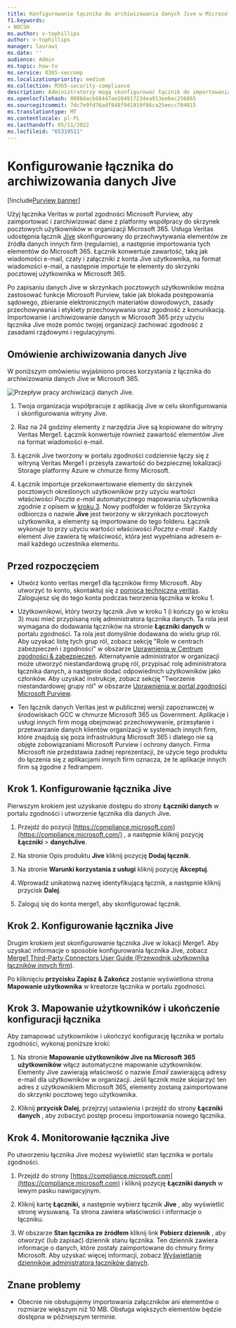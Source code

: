 ```yaml
---
title: Konfigurowanie łącznika do archiwizowania danych Jive w Microsoft 365
f1.keywords:
- NOCSH
ms.author: v-tophillips
author: v-tophillips
manager: laurawi
ms.date: ''
audience: Admin
ms.topic: how-to
ms.service: O365-seccomp
ms.localizationpriority: medium
ms.collection: M365-security-compliance
description: Administratorzy mogą skonfigurować łącznik do importowania i archiwizowania danych Jive z usługi Veritas w Microsoft 365. Ten łącznik umożliwia archiwizowanie danych innych firm w Microsoft 365, dzięki czemu można używać funkcji zgodności, takich jak blokada prawna, wyszukiwanie zawartości i zasady przechowywania do zarządzania danymi innych firm w organizacji.
ms.openlocfilehash: 80884acb68447ae204917234ea913ee6ec256865
ms.sourcegitcommit: 7dc7e9fd76adf848f941919f86ca25eecc704015
ms.translationtype: MT
ms.contentlocale: pl-PL
ms.lasthandoff: 05/11/2022
ms.locfileid: "65319511"
---
```

# <a name="set-up-a-connector-to-archive-jive-data"></a>Konfigurowanie łącznika do archiwizowania danych Jive

[!include[Purview banner](../includes/purview-rebrand-banner.md)]

Użyj łącznika Veritas w portal zgodności Microsoft Purview, aby zaimportować i zarchiwizować dane z platformy współpracy do skrzynek pocztowych użytkowników w organizacji Microsoft 365. Usługa Veritas udostępnia łącznik [Jive](https://globanet.com/jive/) skonfigurowany do przechwytywania elementów ze źródła danych innych firm (regularnie), a następnie importowania tych elementów do Microsoft 365. Łącznik konwertuje zawartość, taką jak wiadomości e-mail, czaty i załączniki z konta Jive użytkownika, na format wiadomości e-mail, a następnie importuje te elementy do skrzynki pocztowej użytkownika w Microsoft 365.

Po zapisaniu danych Jive w skrzynkach pocztowych użytkowników można zastosować funkcje Microsoft Purview, takie jak blokada postępowania sądowego, zbieranie elektronicznych materiałów dowodowych, zasady przechowywania i etykiety przechowywania oraz zgodność z komunikacją. Importowanie i archiwizowanie danych w Microsoft 365 przy użyciu łącznika Jive może pomóc twojej organizacji zachować zgodność z zasadami rządowymi i regulacyjnymi.

## <a name="overview-of-archiving-jive-data"></a>Omówienie archiwizowania danych Jive

W poniższym omówieniu wyjaśniono proces korzystania z łącznika do archiwizowania danych Jive w Microsoft 365.

![Przepływ pracy archiwizacji danych Jive.](../media/JiveConnectorWorkflow.png)

1. Twoja organizacja współpracuje z aplikacją Jive w celu skonfigurowania i skonfigurowania witryny Jive.

2. Raz na 24 godziny elementy z narzędzia Jive są kopiowane do witryny Veritas Merge1. Łącznik konwertuje również zawartość elementów Jive na format wiadomości e-mail.

3. Łącznik Jive tworzony w portalu zgodności codziennie łączy się z witryną Veritas Merge1 i przesyła zawartość do bezpiecznej lokalizacji Storage platformy Azure w chmurze firmy Microsoft.

4. Łącznik importuje przekonwertowane elementy do skrzynek pocztowych określonych użytkowników przy użyciu wartości właściwości *Poczta e-mail* automatycznego mapowania użytkownika zgodnie z opisem w [kroku 3](#step-3-map-users-and-complete-the-connector-setup). Nowy podfolder w folderze Skrzynka odbiorcza o nazwie **Jive** jest tworzony w skrzynkach pocztowych użytkownika, a elementy są importowane do tego folderu. Łącznik wykonuje to przy użyciu wartości właściwości *Poczta e-mail* . Każdy element Jive zawiera tę właściwość, która jest wypełniana adresem e-mail każdego uczestnika elementu.

## <a name="before-you-begin"></a>Przed rozpoczęciem

- Utwórz konto veritas merge1 dla łączników firmy Microsoft. Aby utworzyć to konto, skontaktuj się z [pomocą techniczną veritas](https://www.veritas.com/content/support/). Zalogujesz się do tego konta podczas tworzenia łącznika w kroku 1.

- Użytkownikowi, który tworzy łącznik Jive w kroku 1 (i kończy go w kroku 3) musi mieć przypisaną rolę administratora łącznika danych. Ta rola jest wymagana do dodawania łączników na stronie **Łączniki danych** w portalu zgodności. Ta rola jest domyślnie dodawana do wielu grup ról. Aby uzyskać listę tych grup ról, zobacz sekcję "Role w centrach zabezpieczeń i zgodności" w obszarze [Uprawnienia w Centrum zgodności & zabezpieczeń](../security/office-365-security/permissions-in-the-security-and-compliance-center.md#roles-in-the-security--compliance-center). Alternatywnie administrator w organizacji może utworzyć niestandardową grupę ról, przypisać rolę administratora łącznika danych, a następnie dodać odpowiednich użytkowników jako członków. Aby uzyskać instrukcje, zobacz sekcję "Tworzenie niestandardowej grupy ról" w obszarze [Uprawnienia w portal zgodności Microsoft Purview](microsoft-365-compliance-center-permissions.md#create-a-custom-role-group).

- Ten łącznik danych Veritas jest w publicznej wersji zapoznawczej w środowiskach GCC w chmurze Microsoft 365 us Government. Aplikacje i usługi innych firm mogą obejmować przechowywanie, przesyłanie i przetwarzanie danych klientów organizacji w systemach innych firm, które znajdują się poza infrastrukturą Microsoft 365 i dlatego nie są objęte zobowiązaniami Microsoft Purview i ochrony danych. Firma Microsoft nie przedstawia żadnej reprezentacji, że użycie tego produktu do łączenia się z aplikacjami innych firm oznacza, że te aplikacje innych firm są zgodne z fedrampem.

## <a name="step-1-set-up-the-jive-connector"></a>Krok 1. Konfigurowanie łącznika Jive

Pierwszym krokiem jest uzyskanie dostępu do strony **Łączniki danych** w portalu zgodności i utworzenie łącznika dla danych Jive.

1. Przejdź do pozycji [https://compliance.microsoft.com](https://compliance.microsoft.com/) , a następnie kliknij pozycję **Łączniki** >  **danychJive**.

2. Na stronie Opis produktu **Jive** kliknij pozycję **Dodaj łącznik**.

3. Na stronie **Warunki korzystania z usługi** kliknij pozycję **Akceptuj**.

4. Wprowadź unikatową nazwę identyfikującą łącznik, a następnie kliknij przycisk **Dalej**.

5. Zaloguj się do konta merge1, aby skonfigurować łącznik.

## <a name="step-2-configure-the-jive-connector"></a>Krok 2. Konfigurowanie łącznika Jive

Drugim krokiem jest skonfigurowanie łącznika Jive w lokacji Merge1. Aby uzyskać informacje o sposobie konfigurowania łącznika Jive, zobacz [Merge1 Third-Party Connectors User Guide (Przewodnik użytkownika łączników innych firm](https://docs.ms.merge1.globanetportal.com/Merge1%20Third-Party%20Connectors%20Jive%20User%20Guide.pdf)).

Po kliknięciu **przycisku Zapisz & Zakończ** zostanie wyświetlona strona **Mapowanie użytkownika** w kreatorze łącznika w portalu zgodności.

## <a name="step-3-map-users-and-complete-the-connector-setup"></a>Krok 3. Mapowanie użytkowników i ukończenie konfiguracji łącznika

Aby zamapować użytkowników i ukończyć konfigurację łącznika w portalu zgodności, wykonaj poniższe kroki:

1. Na stronie **Mapowanie użytkowników Jive na Microsoft 365 użytkowników** włącz automatyczne mapowanie użytkowników. Elementy Jive zawierają właściwość o nazwie *Email* zawierającą adresy e-mail dla użytkowników w organizacji. Jeśli łącznik może skojarzyć ten adres z użytkownikiem Microsoft 365, elementy zostaną zaimportowane do skrzynki pocztowej tego użytkownika.

2. Kliknij **przycisk Dalej**, przejrzyj ustawienia i przejdź do strony **Łączniki danych** , aby zobaczyć postęp procesu importowania nowego łącznika.

## <a name="step-4-monitor-the-jive-connector"></a>Krok 4. Monitorowanie łącznika Jive

Po utworzeniu łącznika Jive możesz wyświetlić stan łącznika w portalu zgodności.

1. Przejdź do strony [https://compliance.microsoft.com](https://compliance.microsoft.com) i kliknij pozycję **Łączniki danych** w lewym pasku nawigacyjnym.

2. Kliknij kartę **Łączniki,** a następnie wybierz łącznik **Jive** , aby wyświetlić stronę wysuwaną. Ta strona zawiera właściwości i informacje o łączniku.

3. W obszarze **Stan łącznika ze źródłem** kliknij link **Pobierz dziennik** , aby otworzyć (lub zapisać) dziennik stanu łącznika. Ten dziennik zawiera informacje o danych, które zostały zaimportowane do chmury firmy Microsoft. Aby uzyskać więcej informacji, zobacz [Wyświetlanie dzienników administratora łączników danych](data-connector-admin-logs.md).

## <a name="known-issues"></a>Znane problemy

- Obecnie nie obsługujemy importowania załączników ani elementów o rozmiarze większym niż 10 MB. Obsługa większych elementów będzie dostępna w późniejszym terminie.